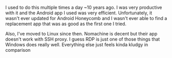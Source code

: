I used to do this multiple times a day ~10 years ago. I was very productive with it and the Android app I used was very efficient. Unfortunately, it wasn't ever updated for Android Honeycomb and I wasn't ever able to find a replacement app that was as good as the first one I tried.

Also, I've moved to Linux since then. Nomachine is decent but their app doesn't work with SSH proxy. I guess RDP is just one of those things that Windows does really well. Everything else just feels kinda kludgy in comparison

